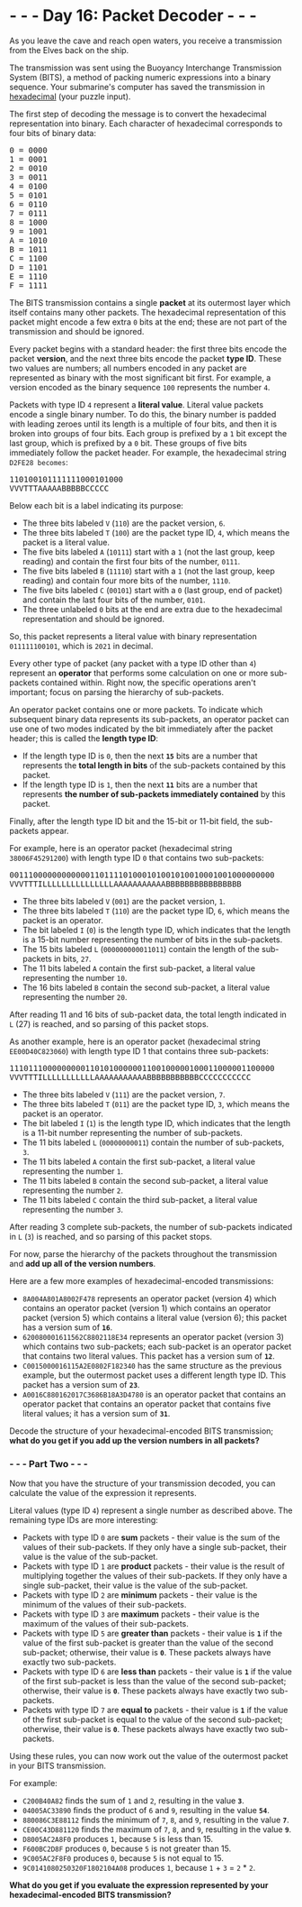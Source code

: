 # - - - Day 16: Packet Decoder - - -

As you leave the cave and reach open waters, you receive a transmission from the Elves back on the ship.

The transmission was sent using the Buoyancy Interchange Transmission System (BITS), a method of packing numeric expressions into a binary sequence. Your submarine's computer has saved the transmission in [hexadecimal](https://en.wikipedia.org/wiki/Hexadecimal) (your puzzle input).

The first step of decoding the message is to convert the hexadecimal representation into binary. Each character of hexadecimal corresponds to four bits of binary data:

<pre>
0 = 0000
1 = 0001
2 = 0010
3 = 0011
4 = 0100
5 = 0101
6 = 0110
7 = 0111
8 = 1000
9 = 1001
A = 1010
B = 1011
C = 1100
D = 1101
E = 1110
F = 1111
</pre>

The BITS transmission contains a single **packet** at its outermost layer which itself contains many other packets. The hexadecimal representation of this packet might encode a few extra ``0`` bits at the end; these are not part of the transmission and should be ignored.

Every packet begins with a standard header: the first three bits encode the packet **version**, and the next three bits encode the packet **type ID**. These two values are numbers; all numbers encoded in any packet are represented as binary with the most significant bit first. For example, a version encoded as the binary sequence ``100`` represents the number ``4``.

Packets with type ID ``4`` represent a **literal value**. Literal value packets encode a single binary number. To do this, the binary number is padded with leading zeroes until its length is a multiple of four bits, and then it is broken into groups of four bits. Each group is prefixed by a ``1`` bit except the last group, which is prefixed by a ``0`` bit. These groups of five bits immediately follow the packet header. For example, the hexadecimal string ``D2FE28 becomes``:

<pre>
110100101111111000101000
VVVTTTAAAAABBBBBCCCCC
</pre>

Below each bit is a label indicating its purpose:

* The three bits labeled ``V`` (``110``) are the packet version, ``6``.
* The three bits labeled ``T`` (``100``) are the packet type ID, ``4``, which means the packet is a literal value.
* The five bits labeled ``A`` (``10111``) start with a ``1`` (not the last group, keep reading) and contain the first four bits of the number, ``0111``.
* The five bits labeled ``B`` (``11110``) start with a ``1`` (not the last group, keep reading) and contain four more bits of the number, ``1110``.
* The five bits labeled ``C`` (``00101``) start with a ``0`` (last group, end of packet) and contain the last four bits of the number, ``0101``.
* The three unlabeled ``0`` bits at the end are extra due to the hexadecimal representation and should be ignored.

So, this packet represents a literal value with binary representation ``011111100101``, which is ``2021`` in decimal.

Every other type of packet (any packet with a type ID other than ``4``) represent an **operator** that performs some calculation on one or more sub-packets contained within. Right now, the specific operations aren't important; focus on parsing the hierarchy of sub-packets.

An operator packet contains one or more packets. To indicate which subsequent binary data represents its sub-packets, an operator packet can use one of two modes indicated by the bit immediately after the packet header; this is called the **length type ID**:

* If the length type ID is ``0``, then the next **``15``** bits are a number that represents the **total length in bits** of the sub-packets contained by this packet.
* If the length type ID is ``1``, then the next **``11``** bits are a number that represents **the number of sub-packets immediately contained** by this packet.

Finally, after the length type ID bit and the 15-bit or 11-bit field, the sub-packets appear.

For example, here is an operator packet (hexadecimal string ``38006F45291200``) with length type ID ``0`` that contains two sub-packets:

<pre>
00111000000000000110111101000101001010010001001000000000
VVVTTTILLLLLLLLLLLLLLLAAAAAAAAAAABBBBBBBBBBBBBBBB
</pre>

* The three bits labeled ``V`` (``001``) are the packet version, ``1``.
* The three bits labeled ``T`` (``110``) are the packet type ID, ``6``, which means the packet is an operator.
* The bit labeled ``I`` (``0``) is the length type ID, which indicates that the length is a 15-bit number representing the number of bits in the sub-packets.
* The 15 bits labeled ``L`` (``000000000011011``) contain the length of the sub-packets in bits, ``27``.
* The 11 bits labeled ``A`` contain the first sub-packet, a literal value representing the number ``10``.
* The 16 bits labeled ``B`` contain the second sub-packet, a literal value representing the number ``20``.

After reading 11 and 16 bits of sub-packet data, the total length indicated in ``L`` (27) is reached, and so parsing of this packet stops.

As another example, here is an operator packet (hexadecimal string ``EE00D40C823060``) with length type ID 1 that contains three sub-packets:

<pre>
11101110000000001101010000001100100000100011000001100000
VVVTTTILLLLLLLLLLLAAAAAAAAAAABBBBBBBBBBBCCCCCCCCCCC
</pre>

* The three bits labeled ``V`` (``111``) are the packet version, ``7``.
* The three bits labeled ``T`` (``011``) are the packet type ID, ``3``, which means the packet is an operator.
* The bit labeled ``I`` (``1``) is the length type ID, which indicates that the length is a 11-bit number representing the number of sub-packets.
* The 11 bits labeled ``L`` (``00000000011``) contain the number of sub-packets, ``3``.
* The 11 bits labeled ``A`` contain the first sub-packet, a literal value representing the number ``1``.
* The 11 bits labeled ``B`` contain the second sub-packet, a literal value representing the number ``2``.
* The 11 bits labeled ``C`` contain the third sub-packet, a literal value representing the number ``3``.

After reading 3 complete sub-packets, the number of sub-packets indicated in ``L`` (``3``) is reached, and so parsing of this packet stops.

For now, parse the hierarchy of the packets throughout the transmission and **add up all of the version numbers**.

Here are a few more examples of hexadecimal-encoded transmissions:

* ``8A004A801A8002F478`` represents an operator packet (version 4) which contains an operator packet (version 1) which contains an operator packet (version 5) which contains a literal value (version 6); this packet has a version sum of **``16``**.
* ``620080001611562C8802118E34`` represents an operator packet (version 3) which contains two sub-packets; each sub-packet is an operator packet that contains two literal values. This packet has a version sum of **``12``**.
* ``C0015000016115A2E0802F182340`` has the same structure as the previous example, but the outermost packet uses a different length type ID. This packet has a version sum of **``23``**.
* ``A0016C880162017C3686B18A3D4780`` is an operator packet that contains an operator packet that contains an operator packet that contains five literal values; it has a version sum of **``31``**.

Decode the structure of your hexadecimal-encoded BITS transmission; **what do you get if you add up the version numbers in all packets?**


### - - - Part Two - - -

Now that you have the structure of your transmission decoded, you can calculate the value of the expression it represents.

Literal values (type ID ``4``) represent a single number as described above. The remaining type IDs are more interesting:

* Packets with type ID ``0`` are **sum** packets - their value is the sum of the values of their sub-packets. If they only have a single sub-packet, their value is the value of the sub-packet.
* Packets with type ID ``1`` are **product** packets - their value is the result of multiplying together the values of their sub-packets. If they only have a single sub-packet, their value is the value of the sub-packet.
* Packets with type ID ``2`` are **minimum** packets - their value is the minimum of the values of their sub-packets.
* Packets with type ID ``3`` are **maximum** packets - their value is the maximum of the values of their sub-packets.
* Packets with type ID ``5`` are **greater than** packets - their value is **``1``** if the value of the first sub-packet is greater than the value of the second sub-packet; otherwise, their value is **``0``**. These packets always have exactly two sub-packets.
* Packets with type ID ``6`` are **less than** packets - their value is **``1``** if the value of the first sub-packet is less than the value of the second sub-packet; otherwise, their value is **``0``**. These packets always have exactly two sub-packets.
* Packets with type ID ``7`` are **equal to** packets - their value is **``1``** if the value of the first sub-packet is equal to the value of the second sub-packet; otherwise, their value is **``0``**. These packets always have exactly two sub-packets.

Using these rules, you can now work out the value of the outermost packet in your BITS transmission.

For example:

* ``C200B40A82`` finds the sum of ``1`` and ``2``, resulting in the value
  **``3``**.
* ``04005AC33890`` finds the product of ``6`` and ``9``, resulting in the value **``54``**.
* ``880086C3E88112`` finds the minimum of ``7``, ``8``, and ``9``, resulting in the value **``7``**.
* ``CE00C43D881120`` finds the maximum of ``7``, ``8``, and ``9``, resulting in the value **``9``**.
* ``D8005AC2A8F0`` produces ``1``, because ``5`` is less than 15.
* ``F600BC2D8F`` produces ``0``, because ``5`` is not greater than 15.
* ``9C005AC2F8F0`` produces ``0``, because ``5`` is not equal to 15.
* ``9C0141080250320F1802104A08`` produces ``1``, because ``1`` + ``3`` = ``2`` * ``2``.

**What do you get if you evaluate the expression represented by your hexadecimal-encoded BITS transmission?**
